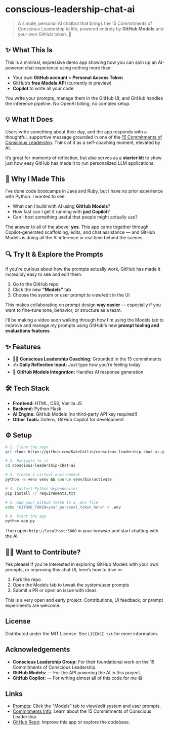 # conscious-leadership-chat-ai

> A simple, personal AI chatbot that brings the 15 Commitments of Conscious Leadership to life,  powered entirely by **GitHub Models** and your own GitHub token. 🎉

## ✨ What This Is

This is a minimal, expressive demo app showing how you can spin up an AI-powered chat experience using nothing more than:

- Your own **GitHub account + Personal Access Token**
- GitHub’s **free Models API** (currently in preview)
- **Copilot** to write all your code

You write your prompts, manage them in the GitHub UI, and GitHub handles the inference pipeline. No OpenAI billing, no complex setup.

## 💡 What It Does

Users write something about their day, and the app responds with a thoughtful, supportive message grounded in one of the [15 Commitments of Conscious Leadership](https://conscious.is/15-commitments). Think of it as a self-coaching moment, elevated by AI.

It’s great for moments of reflection, but also serves as a **starter kit** to show just how easy GitHub has made it to run personalized LLM applications.

## 🔧 Why I Made This

I’ve done code bootcamps in Java and Ruby, but I have no prior experience with Python. I wanted to see:

- What can I build with AI using **GitHub Models**?
- How fast can I get it running with **just Copilot**?
- Can I host something useful that people might actually use?

The answer to all of the above: **yes**. This app came together through Copilot-generated scaffolding, edits, and chat assistance — and GitHub Models is doing all the AI inference in real time behind the scenes.

## 🔍 Try It & Explore the Prompts

If you're curious about how the prompts actually work, GitHub has made it incredibly easy to see and edit them:

1. Go to the GitHub repo
2. Click the new **"Models"** tab
3. Choose the system or user prompt to view/edit in the UI

This makes collaborating on prompt design **way easier** — especially if you want to fine-tune tone, behavior, or structure as a team.

I'll be making a video soon walking through how I'm using the Models tab to improve and manage my prompts using GitHub's new **prompt tooling and evaluations features**.

## ✨ Features

- 🧘‍♀️ **Conscious Leadership Coaching:** Grounded in the 15 commitments
- ✍️ **Daily Reflection Input:** Just type how you're feeling today
- 🤖 **GitHub Models Integration:** Handles AI response generation

## 🛠 Tech Stack

- **Frontend:** HTML, CSS, Vanilla JS
- **Backend:** Python Flask
- **AI Engine:** GitHub Models (no third-party API key required!)
- **Other Tools:** Dotenv, GitHub Copilot for development

## ⚙️ Setup

```bash
# 1. Clone the repo
git clone https://github.com/KateCatlin/conscious-leadership-chat-ai.git

# 2. Navigate to it
cd conscious-leadership-chat-ai

# 3. Create a virtual environment
python -m venv venv && source venv/bin/activate

# 4. Install Python dependencies
pip install -r requirements.txt

# 5. Add your GitHub token to a .env file
echo "GITHUB_TOKEN=your_personal_token_here" > .env

# 6. Start the app
python app.py
```

Then open `http://localhost:5000` in your browser and start chatting with the AI.

## 🙋‍♀️ Want to Contribute?

Yes please! If you're interested in exploring GitHub Models with your own prompts, or improving this chat UI, here’s how to dive in:

1. Fork the repo
2. Open the Models tab to tweak the system/user prompts
3. Submit a PR or open an issue with ideas

This is a very open and early project. Contributions, UI feedback, or prompt experiments are welcome.

## License

Distributed under the MIT License. See `LICENSE.txt` for more information.

## Acknowledgements

*   **Conscious Leadership Group:** For their foundational work on the 15 Commitments of Conscious Leadership.
*   **GitHub Models:** — For the API powering the AI in this project. 
*   **GitHub Copilot:** — For writing almost all of this code for me 😄

## Links

- [Prompts](https://github.com/KateCatlin/conscious-leadership-chat-ai): Click the "Models" tab to view/edit system and user prompts.
- [Commitments Info](https://conscious.is/15-commitments): Learn about the 15 Commitments of Conscious Leadership.
- [GitHub Repo](https://github.com/KateCatlin/conscious-leadership-chat-ai): Improve this app or explore the codebase.
